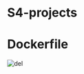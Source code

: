 # S4-projects
# Dockerfile

![del](https://user-images.githubusercontent.com/96950933/216551396-58ffa498-0148-4a61-97ac-74aaeb0bd115.png)
